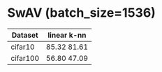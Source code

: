 # SwAV (batch_size=1536)
 Dataset  | linear k-nn |    
----------|-------------|
 cifar10  | 85.32 81.61 |
 cifar100 | 56.80 47.09 |
